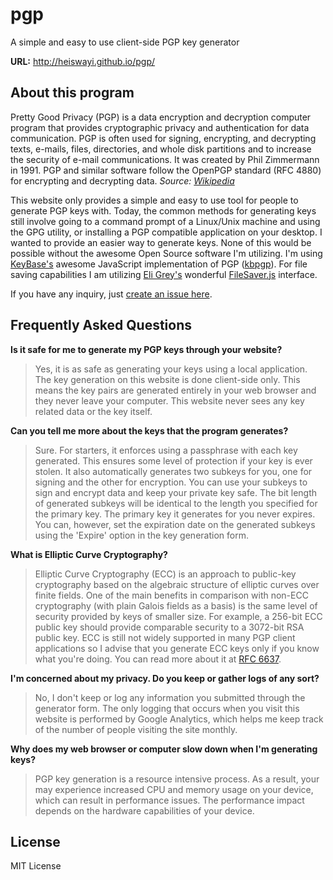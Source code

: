 # pgp
A simple and easy to use client-side PGP key generator

**URL:** http://heiswayi.github.io/pgp/

## About this program

Pretty Good Privacy (PGP) is a data encryption and decryption computer program that provides cryptographic privacy and authentication for data communication. PGP is often used for signing, encrypting, and decrypting texts, e-mails, files, directories, and whole disk partitions and to increase the security of e-mail communications. It was created by Phil Zimmermann in 1991. PGP and similar software follow the OpenPGP standard (RFC 4880) for encrypting and decrypting data. _Source: [Wikipedia](https://en.wikipedia.org/wiki/Pretty_Good_Privacy)_

This website only provides a simple and easy to use tool for people to generate PGP keys with. Today, the common methods for generating keys still involve going to a command prompt of a Linux/Unix machine and using the GPG utility, or installing a PGP compatible application on your desktop. I wanted to provide an easier way to generate keys. None of this would be possible without the awesome Open Source software I'm utilizing. I'm using [KeyBase's](https://keybase.io/) awesome JavaScript implementation of PGP ([kbpgp](https://github.com/keybase/kbpgp)). For file saving capabilities I am utilizing [Eli Grey's](https://github.com/eligrey) wonderful [FileSaver.js](https://github.com/eligrey/FileSaver.js/) interface.

If you have any inquiry, just [create an issue here](https://github.com/heiswayi/pgp/issues/new).

## Frequently Asked Questions

**Is it safe for me to generate my PGP keys through your website?**

> Yes, it is as safe as generating your keys using a local application. The key generation on this website is done client-side only. This means the key pairs are generated entirely in your web browser and they never leave your computer. This website never sees any key related data or the key itself.

**Can you tell me more about the keys that the program generates?**

> Sure. For starters, it enforces using a passphrase with each key generated. This ensures some level of protection if your key is ever stolen. It also automatically generates two subkeys for you, one for signing and the other for encryption. You can use your subkeys to sign and encrypt data and keep your private key safe. The bit length of generated subkeys will be identical to the length you specified for the primary key. The primary key it generates for you never expires. You can, however, set the expiration date on the generated subkeys using the 'Expire' option in the key generation form.

**What is Elliptic Curve Cryptography?**

> Elliptic Curve Cryptography (ECC) is an approach to public-key cryptography based on the algebraic structure of elliptic curves over finite fields. One of the main benefits in comparison with non-ECC cryptography (with plain Galois fields as a basis) is the same level of security provided by keys of smaller size. For example, a 256-bit ECC public key should provide comparable security to a 3072-bit RSA public key. ECC is still not widely supported in many PGP client applications so I advise that you generate ECC keys only if you know what you're doing. You can read more about it at [RFC 6637](http://tools.ietf.org/html/rfc6637).

**I'm concerned about my privacy. Do you keep or gather logs of any sort?**

> No, I don't keep or log any information you submitted through the generator form. The only logging that occurs when you visit this website is performed by Google Analytics, which helps me keep track of the number of people visiting the site monthly.

**Why does my web browser or computer slow down when I'm generating keys?**

> PGP key generation is a resource intensive process. As a result, your may experience increased CPU and memory usage on your device, which can result in performance issues. The performance impact depends on the hardware capabilities of your device.

## License

MIT License
